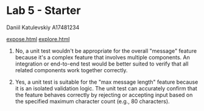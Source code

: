 # Lab 5 - Starter

Daniil Katulevskiy A17481234

[expose.html](./expose.html)
[explore.html](./explore.html)

1. No, a unit test wouldn't be appropriate for the overall "message" feature because it's a complex feature that involves multiple components. An integration or end-to-end test would be better suited to verify that all related components work together correctly.

2. Yes, a unit test is suitable for the "max message length" feature because it is an isolated validation logic. The unit test can accurately confirm that the feature behaves correctly by rejecting or accepting input based on the specified maximum character count (e.g., 80 characters).
